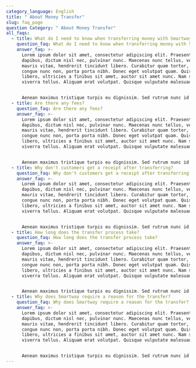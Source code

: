 ```yaml
---
category_language: English
title: " About Money Transfer"
slug: faq_page
question Category: " About Money Transfer"
all_faqs:
  - title: What do I need to know when transferring money with Smartway?
    question_faq: What do I need to know when transferring money with Smartway?
    answer_faq: >-
      Lorem ipsum dolor sit amet, consectetur adipiscing elit. Praesent a metus
      dapibus, dictum nisl nec, pulvinar nunc. Maecenas nunc tellus, vehicula eu
      mauris vitae, hendrerit tincidunt libero. Curabitur quam tortor, tincidunt
      congue nunc non, porta porta nibh. Donec eget volutpat quam. Quisque magna
      libero, ultricies a finibus sit amet, auctor sit amet nunc. Nam sed
      viverra tellus. Aliquam erat volutpat. Quisque vulputate malesuada nisl.


      Aenean maximus tristique turpis eu dignissim. Sed rutrum nunc id nunc volutpat aliquam eu sed magna. Nullam quis volutpat augue. Vestibulum vestibulum mauris quam, non pellentesque nibh consectetur ut. Nullam interdum, metus at viverra suscipit.
  - title: Are there any fees?
    question_faq: Are there any fees?
    answer_faq: >-
      Lorem ipsum dolor sit amet, consectetur adipiscing elit. Praesent a metus
      dapibus, dictum nisl nec, pulvinar nunc. Maecenas nunc tellus, vehicula eu
      mauris vitae, hendrerit tincidunt libero. Curabitur quam tortor, tincidunt
      congue nunc non, porta porta nibh. Donec eget volutpat quam. Quisque magna
      libero, ultricies a finibus sit amet, auctor sit amet nunc. Nam sed
      viverra tellus. Aliquam erat volutpat. Quisque vulputate malesuada nisl.


      Aenean maximus tristique turpis eu dignissim. Sed rutrum nunc id nunc volutpat aliquam eu sed magna. Nullam quis volutpat augue. Vestibulum vestibulum mauris quam, non pellentesque nibh consectetur ut. Nullam interdum, metus at viverra suscipit.
  - title: Why don't customers get a receipt after transferring?
    question_faq: Why don't customers get a receipt after transferring?
    answer_faq: >-
      Lorem ipsum dolor sit amet, consectetur adipiscing elit. Praesent a metus
      dapibus, dictum nisl nec, pulvinar nunc. Maecenas nunc tellus, vehicula eu
      mauris vitae, hendrerit tincidunt libero. Curabitur quam tortor, tincidunt
      congue nunc non, porta porta nibh. Donec eget volutpat quam. Quisque magna
      libero, ultricies a finibus sit amet, auctor sit amet nunc. Nam sed
      viverra tellus. Aliquam erat volutpat. Quisque vulputate malesuada nisl.


      Aenean maximus tristique turpis eu dignissim. Sed rutrum nunc id nunc volutpat aliquam eu sed magna. Nullam quis volutpat augue. Vestibulum vestibulum mauris quam, non pellentesque nibh consectetur ut. Nullam interdum, metus at viverra suscipit.
  - title: How long does the transfer process take?
    question_faq: How long does the transfer process take?
    answer_faq: >-
      Lorem ipsum dolor sit amet, consectetur adipiscing elit. Praesent a metus
      dapibus, dictum nisl nec, pulvinar nunc. Maecenas nunc tellus, vehicula eu
      mauris vitae, hendrerit tincidunt libero. Curabitur quam tortor, tincidunt
      congue nunc non, porta porta nibh. Donec eget volutpat quam. Quisque magna
      libero, ultricies a finibus sit amet, auctor sit amet nunc. Nam sed
      viverra tellus. Aliquam erat volutpat. Quisque vulputate malesuada nisl.


      Aenean maximus tristique turpis eu dignissim. Sed rutrum nunc id nunc volutpat aliquam eu sed magna. Nullam quis volutpat augue. Vestibulum vestibulum mauris quam, non pellentesque nibh consectetur ut. Nullam interdum, metus at viverra suscipit.
  - title: Why does Smartway require a reason for the transfer?
    question_faq: Why does Smartway require a reason for the transfer?
    answer_faq: >-
      Lorem ipsum dolor sit amet, consectetur adipiscing elit. Praesent a metus
      dapibus, dictum nisl nec, pulvinar nunc. Maecenas nunc tellus, vehicula eu
      mauris vitae, hendrerit tincidunt libero. Curabitur quam tortor, tincidunt
      congue nunc non, porta porta nibh. Donec eget volutpat quam. Quisque magna
      libero, ultricies a finibus sit amet, auctor sit amet nunc. Nam sed
      viverra tellus. Aliquam erat volutpat. Quisque vulputate malesuada nisl.


      Aenean maximus tristique turpis eu dignissim. Sed rutrum nunc id nunc volutpat aliquam eu sed magna. Nullam quis volutpat augue. Vestibulum vestibulum mauris quam, non pellentesque nibh consectetur ut. Nullam interdum, metus at viverra suscipit.
---
```

